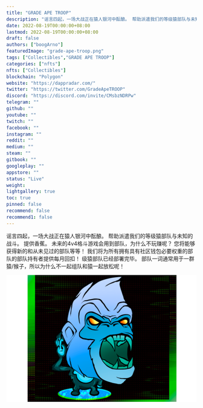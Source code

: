 ```yaml
---
title: "GRADE APE TROOP"
description: "谣言四起，一场大战正在猿人银河中酝酿。 帮助派遣我们的等级猿部队与未知的战斗。 提供香蕉。"
date: 2022-08-19T00:00:00+08:00
lastmod: 2022-08-19T00:00:00+08:00
draft: false
authors: ["boogArno"]
featuredImage: "grade-ape-troop.png"
tags: ["Collectibles","GRADE APE TROOP"]
categories: ["nfts"]
nfts: ["Collectibles"]
blockchain: "Polygon"
website: "https://dappradar.com/"
twitter: "https://twitter.com/GradeApeTROOP"
discord: "https://discord.com/invite/CMsbzNDRPw"
telegram: ""
github: ""
youtube: ""
twitch: ""
facebook: ""
instagram: ""
reddit: ""
medium: ""
steam: ""
gitbook: ""
googleplay: ""
appstore: ""
status: "Live"
weight: 
lightgallery: true
toc: true
pinned: false
recommend: false
recommend1: false
---
```

谣言四起，一场大战正在猿人银河中酝酿。 帮助派遣我们的等级猿部队与未知的战斗。 提供香蕉。 未来的4v4格斗游戏会用到部队，为什么不玩赚呢？ 您将能够获得新的和从未见过的部队等等！ 我们将为所有拥有具有社区钱包必要权重的部队的部队持有者提供每月回扣！ 级猿部队已经部署完毕。 部队一词通常用于一群猿/猴子，所以为什么不一起组队和猿一起放松呢！

![gradeapetroop-dapp-collectibles-matic-image1_72529f83dd41e462bd5555bf566cb8de](gradeapetroop-dapp-collectibles-matic-image1_72529f83dd41e462bd5555bf566cb8de.png)